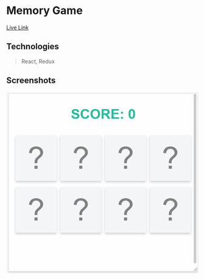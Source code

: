 # Memory Game

[Live Link](https://memory-game-lime.vercel.app/)

## Technologies
> React, Redux

## Screenshots
![](./images/ss.gif)
